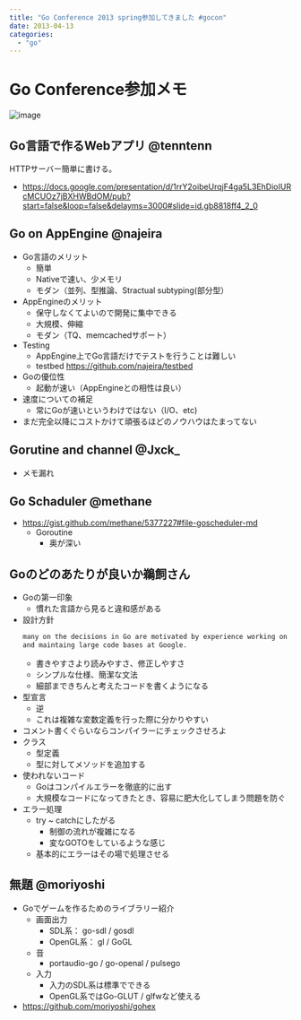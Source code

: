 ```yaml
---
title: "Go Conference 2013 spring参加してきました #gocon"
date: 2013-04-13
categories:
  - "go"
---
```


# Go Conference参加メモ

![image](https://lh5.googleusercontent.com/-QHzKGzPe248/UtoeV0tBZyI/AAAAAAAAEuA/zr0wYEPCETE/s583-no/IMG_0299.JPG)

## Go言語で作るWebアプリ @tenntenn

HTTPサーバー簡単に書ける。

* <https://docs.google.com/presentation/d/1rrY2oibeUrqjF4ga5L3EhDioIURcMCUOz7jBXHWBdOM/pub?start=false&loop=false&delayms=3000#slide=id.gb8818ff4_2_0>

## Go on AppEngine @najeira

* Go言語のメリット
  * 簡単
  * Nativeで速い、少メモリ
  * モダン（並列、型推論、Stractual subtyping(部分型）
* AppEngineのメリット
  * 保守しなくてよいので開発に集中できる
  * 大規模、伸縮
  * モダン（TQ、memcachedサポート）
* Testing
  * AppEngine上でGo言語だけでテストを行うことは難しい
  * testbed <https://github.com/najeira/testbed>
* Goの優位性
  * 起動が速い（AppEngineとの相性は良い）
* 速度についての補足
  * 常にGoが速いというわけではない（I/O、etc)
* まだ完全以降にコストかけて頑張るほどのノウハウはたまってない

## Gorutine and channel @Jxck_

* メモ漏れ

## Go Schaduler @methane

* <https://gist.github.com/methane/5377227#file-goscheduler-md>
  * Goroutine
    * 奥が深い

## Goのどのあたりが良いか鵜飼さん

* Goの第一印象
  * 慣れた言語から見ると違和感がある
* 設計方針
  ```markdown
  many on the decisions in Go are motivated by experience working on
  and maintaing large code bases at Google.
  ```
  * 書きやすさより読みやすさ、修正しやすさ
  * シンプルな仕様、簡潔な文法
  * 細部まできちんと考えたコードを書くようになる
* 型宣言
  * 逆
  * これは複雑な変数定義を行った際に分かりやすい
* コメント書くぐらいならコンパイラーにチェックさせろよ
* クラス
  * 型定義
  * 型に対してメソッドを追加する
* 使われないコード
  * Goはコンパイルエラーを徹底的に出す
  * 大規模なコードになってきたとき、容易に肥大化してしまう問題を防ぐ
* エラー処理
  * try ~ catchにしたがる
    * 制御の流れが複雑になる
    * 変なGOTOをしているような感じ
  * 基本的にエラーはその場で処理させる

## 無題 @moriyoshi

* Goでゲームを作るためのライブラリー紹介
  * 画面出力
    * SDL系： go-sdl / gosdl
    * OpenGL系： gl / GoGL
  * 音
    * portaudio-go / go-openal / pulsego
  * 入力
    * 入力のSDL系は標準でできる
    * OpenGL系ではGo-GLUT / glfwなど使える
* <https://github.com/moriyoshi/gohex>
